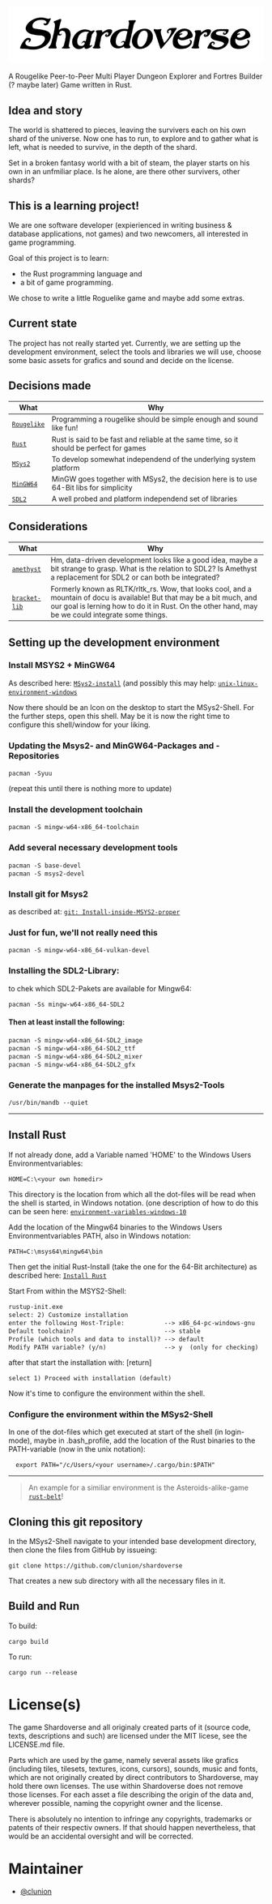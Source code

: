 ![Shardoverse](./assets/images/Shardoverse-title.png)

A Rougelike
Peer-to-Peer Multi Player
Dungeon Explorer
and Fortres Builder (? maybe later)
Game written in Rust.

## Idea and story

The world is shattered to pieces, leaving the survivers each on his own shard of the universe.
Now one has to run, to explore and to gather what is left, what is needed to survive, in the depth of the shard.

Set in a broken fantasy world with a bit of steam, the player starts on his own in an unfmiliar place.
Is he alone, are there other survivers, other shards?

## This is a learning project!

We are one software developer (expierienced in writing business & database applications, not games)
and two newcomers, all interested in game programming.

Goal of this project is to learn:
- the Rust programming language and
- a bit of game programming.

We chose to write a little Roguelike game and maybe add some extras.

## Current state
The project has not really started yet.
Currently, we are setting up the development environment, select the tools and libraries we will use,
choose some basic assets for grafics and sound and decide on the license.


## Decisions made

| What                                      | Why                                                                                      |
|-------------------------------------------|------------------------------------------------------------------------------------------|
| [`Rougelike`](http://www.roguebasin.com/) | Programming a rougelike should be simple enough and sound like fun!                      |
| [`Rust`](https://www.rust-lang.org/)      | Rust is said to be fast and reliable at the same time, so it should be perfect for games |
| [`MSys2`](https://www.msys2.org)          | To develop somewhat independend of the underlying system platform                        |
| [`MinGW64`](http://mingw.org/)            | MinGW goes together with MSys2, the decision here is to use 64-Bit libs for simplicity   |
| [`SDL2`](https://wiki.libsdl.org/)        | A well probed and platform independend set of libraries                                  |

## Considerations

| What                                                  | Why                                                                                      |
|-------------------------------------------------------|------------------------------------------------------------------------------------------|
| [`amethyst`](https://crates.io/crates/amethyst)       | Hm, data-driven development looks like a good idea, maybe a bit strange to grasp. What is the relation to SDL2? Is Amethyst a replacement for SDL2 or can both be integrated? |
| [`bracket-lib`](https://crates.io/crates/bracket-lib) | Formerly known as RLTK/rltk_rs. Wow, that looks cool, and a mountain of docu is available! But that may be a bit much, and our goal is lerning how to do it in Rust. On the other hand, may be we could integrate some things. |


## Setting up the development environment

### Install MSYS2 + MinGW64
As described here:  [`MSys2-install`](https://www.msys2.org/wiki/MSYS2-installation/)
(and possibly this may help:  [`unix-linux-environment-windows`](https://www.booleanworld.com/get-unix-linux-environment-windows-msys2/)

Now there should be an Icon on the desktop to start the MSys2-Shell.
For the further steps, open this shell.
May be it is now the right time to configure this shell/window for your liking.

### Updating the Msys2- and MinGW64-Packages and -Repositories
    pacman -Syuu

(repeat this until there is nothing more to update)

### Install the development toolchain
    pacman -S mingw-w64-x86_64-toolchain

### Add several necessary development tools
    pacman -S base-devel
    pacman -S msys2-devel

### Install git for Msys2
as described at: [`git: Install-inside-MSYS2-proper`](https://github.com/git-for-windows/git/wiki/Install-inside-MSYS2-proper)

### Just for fun, we'll not really need this
    pacman -S mingw-w64-x86_64-vulkan-devel

### Installing the SDL2-Library:
to chek which SDL2-Pakets are available for Mingw64:

    pacman -Ss mingw-w64-x86_64-SDL2

#### Then at least install the following:
    pacman -S mingw-w64-x86_64-SDL2_image
    pacman -S mingw-w64-x86_64-SDL2_ttf
    pacman -S mingw-w64-x86_64-SDL2_mixer
    pacman -S mingw-w64-x86_64-SDL2_gfx

### Generate the manpages for the installed Msys2-Tools
    /usr/bin/mandb --quiet

------------------
## Install Rust
If not already done, add a Variable named 'HOME' to the Windows Users Environmentvariables:

    HOME=C:\<your own homedir>

This directory is the location from which all the dot-files will be read when the shell is started, in Windows notation.
(one description of how to do this can be seen here: [`environment-variables-windows-10`](https://www.techjunkie.com/environment-variables-windows-10/)

Add the location of the Mingw64 binaries to the Windows Users Environmentvariables PATH, also in Windows notation:

    PATH=C:\msys64\mingw64\bin

Then get the initial Rust-Install (take the one for the 64-Bit architecture)
as described here:  [`Install Rust`](https://www.rust-lang.org/tools/install)

Start From within the MSYS2-Shell:

    rustup-init.exe
    select: 2) Customize installation
    enter the following Host-Triple:           --> x86_64-pc-windows-gnu
    Default toolchain?                         --> stable
    Profile (which tools and data to install)? --> default
    Modify PATH variable? (y/n)                --> y  (only for checking)

after that start the installation with: [return]

    select 1) Proceed with installation (default)

Now it's time to configure the environment within the shell.

### Configure the environment within the MSys2-Shell

In one of the dot-files which get executed at start of the shell (in login-mode), maybe in .bash_profile,
add the location of the Rust binaries to the PATH-variable (now in the unix notation):

      export PATH="/c/Users/<your username>/.cargo/bin:$PATH"

------------------
> An example for a similiar environment is the Asteroids-alike-game [`rust-belt`](https://github.com/johnthagen/rust-belt)!

## Cloning this git repository
In the MSys2-Shell
navigate to your intended base development directory,
then clone the files from GitHub by issueing:

    git clone https://github.com/clunion/shardoverse

That creates a new sub directory with all the necessary files in it.

## Build and Run

To build:

    cargo build


To run:

    cargo run --release


# License(s)
The game Shardoverse and all originaly created parts of it (source code, texts, descriptions and such) are licensed under the MIT licese, see the LICENSE.md file.

Parts which are used by the game, namely several assets like grafics (including tiles, tilesets, textures, icons, cursors), sounds, music and fonts,
which are not originally created by direct contributors to Shardoverse, may hold there own licenses.
The use within Shardoverse does not remove those licenses.
For each asset a file describing the origin of the data and, wherever possible, naming the copyright owner and the license.

There is absolutely no intention to infringe any copyrights, trademarks or patents of their respectiv owners.
If that should happen nevertheless, that would be an accidental oversight and will be corrected.

# Maintainer
* [@clunion](https://github.com/clunion)



